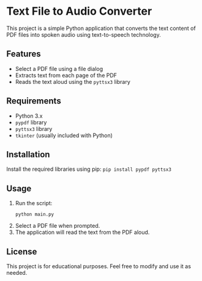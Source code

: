 # Text File to Audio Converter

This project is a simple Python application that converts the text content of PDF files into spoken audio using text-to-speech technology.

## Features

- Select a PDF file using a file dialog
- Extracts text from each page of the PDF
- Reads the text aloud using the `pyttsx3` library

## Requirements

- Python 3.x
- `pypdf` library
- `pyttsx3` library
- `tkinter` (usually included with Python)

## Installation

Install the required libraries using pip:
```pip install pypdf pyttsx3```

## Usage

1. Run the script:
    ```
    python main.py
    ```
2. Select a PDF file when prompted.
3. The application will read the text from the PDF aloud.

## License

This project is for educational purposes. Feel free to modify and use it as needed.

